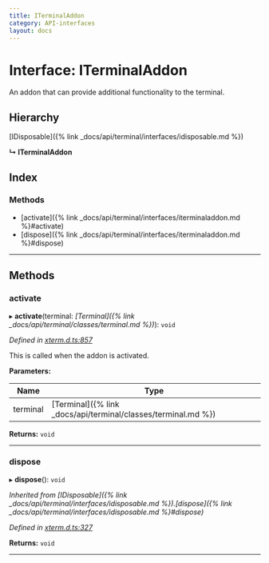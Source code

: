 ```yaml
---
title: ITerminalAddon
category: API-interfaces
layout: docs
---
```



# Interface: ITerminalAddon

An addon that can provide additional functionality to the terminal.

## Hierarchy

 [IDisposable]({% link _docs/api/terminal/interfaces/idisposable.md %})

**↳ ITerminalAddon**

## Index

### Methods

* [activate]({% link _docs/api/terminal/interfaces/iterminaladdon.md %}#activate)
* [dispose]({% link _docs/api/terminal/interfaces/iterminaladdon.md %}#dispose)

---

## Methods

<a id="activate"></a>

###  activate

▸ **activate**(terminal: *[Terminal]({% link _docs/api/terminal/classes/terminal.md %})*): `void`

*Defined in [xterm.d.ts:857](https://github.com/xtermjs/xterm.js/blob/4.3.0/typings/xterm.d.ts#L857)*

This is called when the addon is activated.

**Parameters:**

| Name | Type |
| ------ | ------ |
| terminal | [Terminal]({% link _docs/api/terminal/classes/terminal.md %}) |

**Returns:** `void`

___
<a id="dispose"></a>

###  dispose

▸ **dispose**(): `void`

*Inherited from [IDisposable]({% link _docs/api/terminal/interfaces/idisposable.md %}).[dispose]({% link _docs/api/terminal/interfaces/idisposable.md %}#dispose)*

*Defined in [xterm.d.ts:327](https://github.com/xtermjs/xterm.js/blob/4.3.0/typings/xterm.d.ts#L327)*

**Returns:** `void`

___

